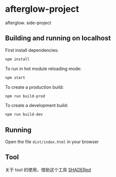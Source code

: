# afterglow-project

afterglow. side-project

## Building and running on localhost

First install dependencies:

```sh
npm install
```

To run in hot module reloading mode:

```sh
npm start
```

To create a production build:

```sh
npm run build-prod
```

To create a development build:

```sh
npm run build-dev
```

## Running

Open the file `dist/index.html` in your browser

## Tool

关于 tool 的使用，借助这个工具 [SHADERed](https://github.com/dfranx/SHADERed)
